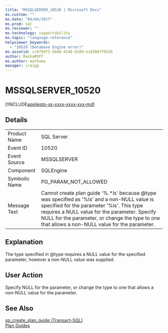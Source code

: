 ```yaml
---
title: "MSSQLSERVER_10520 | Microsoft Docs"
ms.custom: ""
ms.date: "04/04/2017"
ms.prod: sql
ms.reviewer: ""
ms.technology: supportability
ms.topic: "language-reference"
helpviewer_keywords: 
  - "10520 (Database Engine error)"
ms.assetid: cc8799f1-5b90-4248-b209-e1d5087f9529
author: MashaMSFT
ms.author: mathoma
manager: craigg
---
```

# MSSQLSERVER_10520
[!INCLUDE[appliesto-ss-xxxx-xxxx-xxx-md](../../includes/appliesto-ss-xxxx-xxxx-xxx-md.md)]
  
## Details  
  
|||  
|-|-|  
|Product Name|SQL Server|  
|Event ID|10520|  
|Event Source|MSSQLSERVER|  
|Component|SQLEngine|  
|Symbolic Name|PG_PARAM_NOT_ALLOWED|  
|Message Text|Cannot create plan guide '%.*ls' because @type was specified as '%ls' and a non-NULL value is specified for the parameter '%ls'. This type requires a NULL value for the parameter. Specify NULL for the parameter, or change the type to one that allows a non-NULL value for the parameter.|  
  
## Explanation  
The type specified in @type requires a NULL value for the specified parameter, however a non-NULL value was supplied.  
  
## User Action  
Specify NULL for the parameter, or change the type to one that allows a non-NULL value for the parameter.  
  
## See Also  
[sp_create_plan_guide &#40;Transact-SQL&#41;](~/relational-databases/system-stored-procedures/sp-create-plan-guide-transact-sql.md)  
[Plan Guides](~/relational-databases/performance/plan-guides.md)  
  

